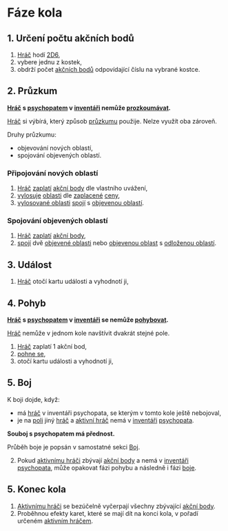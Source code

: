 # Fáze kola

## 1. Určení počtu akčních bodů

1. [Hráč](https://github.com/pilniczek/the-psychopaths-land/tree/master/CZ/Rejst%C5%99%C3%ADk#hráč) hodí [2D6](https://github.com/pilniczek/the-psychopaths-land/tree/master/CZ/Rejst%C5%99%C3%ADk#2d6),
2. vybere jednu z kostek,
3. obdrží počet [akčních bodů](https://github.com/pilniczek/the-psychopaths-land/tree/master/CZ/Rejst%C5%99%C3%ADk#akční-bod) odpovídající číslu na vybrané kostce.

## 2. Průzkum

**[Hráč](https://github.com/pilniczek/the-psychopaths-land/tree/master/CZ/Rejst%C5%99%C3%ADk#hráč) s [psychopatem](https://github.com/pilniczek/the-psychopaths-land/tree/master/CZ/Rejst%C5%99%C3%ADk#psychopat) v [inventáři](https://github.com/pilniczek/the-psychopaths-land/tree/master/CZ/Rejst%C5%99%C3%ADk#inventář) nemůže [prozkoumávat](https://github.com/pilniczek/the-psychopaths-land/tree/master/CZ/Rejst%C5%99%C3%ADk#průzkum).**

[Hráč](https://github.com/pilniczek/the-psychopaths-land/tree/master/CZ/Rejst%C5%99%C3%ADk#hráč) si výbírá, který způsob [průzkumu](https://github.com/pilniczek/the-psychopaths-land/tree/master/CZ/Rejst%C5%99%C3%ADk#průzkum) použije. Nelze využít oba zároveň.

Druhy průzkumu:

* objevování nových oblastí,
* spojování objevených oblastí.

### Připojování nových oblastí

1. [Hráč](https://github.com/pilniczek/the-psychopaths-land/tree/master/CZ/Rejst%C5%99%C3%ADk#hráč) [zaplatí](https://github.com/pilniczek/the-psychopaths-land/tree/master/CZ/Rejst%C5%99%C3%ADk#placení) [akční body](https://github.com/pilniczek/the-psychopaths-land/tree/master/CZ/Rejst%C5%99%C3%ADk#akční-bod) dle vlastního uvážení,
2. [vylosuje](https://github.com/pilniczek/the-psychopaths-land/tree/master/CZ/Rejst%C5%99%C3%ADk#losvání) [oblasti](https://github.com/pilniczek/the-psychopaths-land/tree/master/CZ/Rejst%C5%99%C3%ADk#oblast) dle [zaplacené](https://github.com/pilniczek/the-psychopaths-land/tree/master/CZ/Rejst%C5%99%C3%ADk#placení) [ceny](https://github.com/pilniczek/the-psychopaths-land/tree/master/CZ/Rejst%C5%99%C3%ADk#cena),
3. [vylosované oblasti](https://github.com/pilniczek/the-psychopaths-land/tree/master/CZ/Rejst%C5%99%C3%ADk#vylosovaná-oblast) [spojí](https://github.com/pilniczek/the-psychopaths-land/tree/master/CZ/Rejst%C5%99%C3%ADk#spojení-oblastí) s [objevenou oblastí](https://github.com/pilniczek/the-psychopaths-land/tree/master/CZ/Rejst%C5%99%C3%ADk#objevená-oblast).

### Spojování objevených oblastí

1. [Hráč](https://github.com/pilniczek/the-psychopaths-land/tree/master/CZ/Rejst%C5%99%C3%ADk#hráč) [zaplatí](https://github.com/pilniczek/the-psychopaths-land/tree/master/CZ/Rejst%C5%99%C3%ADk#placení) [akční body](https://github.com/pilniczek/the-psychopaths-land/tree/master/CZ/Rejst%C5%99%C3%ADk#akční-bod),
2. [spojí](https://github.com/pilniczek/the-psychopaths-land/tree/master/CZ/Rejst%C5%99%C3%ADk#spojení-oblastí) dvě [objevené oblasti](https://github.com/pilniczek/the-psychopaths-land/tree/master/CZ/Rejst%C5%99%C3%ADk#objevená-oblast) nebo [objevenou oblast](https://github.com/pilniczek/the-psychopaths-land/tree/master/CZ/Rejst%C5%99%C3%ADk#objevená-oblast) s [odloženou oblastí](https://github.com/pilniczek/the-psychopaths-land/tree/master/CZ/Rejst%C5%99%C3%ADk#odložená-oblast).

## 3. Událost

1. [Hráč](https://github.com/pilniczek/the-psychopaths-land/tree/master/CZ/Rejst%C5%99%C3%ADk#hráč) otočí kartu události a vyhodnotí ji,

## 4. Pohyb

**[Hráč](https://github.com/pilniczek/the-psychopaths-land/tree/master/CZ/Rejst%C5%99%C3%ADk#hráč) s [psychopatem](https://github.com/pilniczek/the-psychopaths-land/tree/master/CZ/Rejst%C5%99%C3%ADk#psychopat) v [inventáři](https://github.com/pilniczek/the-psychopaths-land/tree/master/CZ/Rejst%C5%99%C3%ADk#inventář) se nemůže [pohybovat](https://github.com/pilniczek/the-psychopaths-land/tree/master/CZ/Rejst%C5%99%C3%ADk#pohyb).**

[Hráč](https://github.com/pilniczek/the-psychopaths-land/tree/master/CZ/Rejst%C5%99%C3%ADk#hráč) nemůže v jednom kole navštívit dvakrát stejné pole.

1. [Hráč](https://github.com/pilniczek/the-psychopaths-land/tree/master/CZ/Rejst%C5%99%C3%ADk#hráč) zaplatí 1 akční bod,
2. [pohne se](https://github.com/pilniczek/the-psychopaths-land/tree/master/CZ/Rejst%C5%99%C3%ADk#pohyb),
3. otočí kartu události a vyhodnotí ji,

## 5. Boj

K boji dojde, když:

* má [hráč](https://github.com/pilniczek/the-psychopaths-land/tree/master/CZ/Rejst%C5%99%C3%ADk#hráč) v inventáři psychopata, se kterým v tomto kole ještě nebojoval,
* je na [poli](https://github.com/pilniczek/the-psychopaths-land/tree/master/CZ/Rejst%C5%99%C3%ADk#pole) jiný [hráč](https://github.com/pilniczek/the-psychopaths-land/tree/master/CZ/Rejst%C5%99%C3%ADk#hráč) a [aktivní hráč](https://github.com/pilniczek/the-psychopaths-land/tree/master/CZ/Rejst%C5%99%C3%ADk#aktivní-hráč) nemá v [inventáři](https://github.com/pilniczek/the-psychopaths-land/tree/master/CZ/Rejst%C5%99%C3%ADk#inventář) [psychopata](https://github.com/pilniczek/the-psychopaths-land/tree/master/CZ/Rejst%C5%99%C3%ADk#psychopat).

**Souboj s psychopatem má přednost.**

Průběh boje je popsán v samostatné sekci [Boj](https://github.com/pilniczek/the-psychopaths-land/tree/master/CZ/Boj).

2. Pokud [aktivnímu hráči](https://github.com/pilniczek/the-psychopaths-land/tree/master/CZ/Rejst%C5%99%C3%ADk#aktivní-hráč) zbývají [akční body](https://github.com/pilniczek/the-psychopaths-land/tree/master/CZ/Rejst%C5%99%C3%ADk#akční-bod) a nemá v [inventáři](https://github.com/pilniczek/the-psychopaths-land/tree/master/CZ/Rejst%C5%99%C3%ADk#inventář) [psychopata](https://github.com/pilniczek/the-psychopaths-land/tree/master/CZ/Rejst%C5%99%C3%ADk#psychopat), může opakovat fázi pohybu a následně i fázi [boje](https://github.com/pilniczek/the-psychopaths-land/tree/master/CZ/Boj).

## 5. Konec kola

1. [Aktivnímu hráči](https://github.com/pilniczek/the-psychopaths-land/tree/master/CZ/Rejst%C5%99%C3%ADk#aktivní-hráč) se bezúčelně vyčerpají všechny zbývající [akční body](https://github.com/pilniczek/the-psychopaths-land/tree/master/CZ/Rejst%C5%99%C3%ADk#akční-bod).
2. Proběhnou efekty karet, které se mají dít na konci kola, v pořadí určeném [aktivním hráčem](https://github.com/pilniczek/the-psychopaths-land/tree/master/CZ/Rejst%C5%99%C3%ADk#aktivní-hráč).
